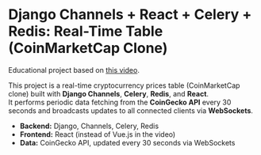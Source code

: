 # Django Channels + React + Celery + Redis: Real-Time Table (CoinMarketCap Clone)  

Educational project based on [this video](https://youtu.be/wos1uhnd3qM).  

This project is a real-time cryptocurrency prices table (CoinMarketCap clone) built with **Django Channels**, **Celery**, **Redis**, and **React**.  
It performs periodic data fetching from the **CoinGecko API** every 30 seconds and broadcasts updates to all connected clients via **WebSockets**.

- **Backend:** Django, Channels, Celery, Redis  
- **Frontend:** React (instead of Vue.js in the video)  
- **Data:** CoinGecko API, updated every 30 seconds via WebSockets  



